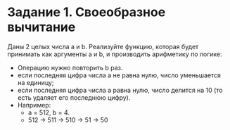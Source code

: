  # Задание 1. Своеобразное вычитание 
 Даны 2 целых числа a и b. Реализуйте функцию, которая будет принимать как аргументы a и b, и производить арифметику по логике: 
   - Операцию нужно повторить b раз. 
   - если последняя цифра числа a не равна нулю, число уменьшается на единицу; 
   - если последняя цифра числа a равна нулю, число делится на 10 (то есть удаляет его последнюю цифру). 
   - Например:  
     - a = 512, b = 4. 
     - 512 -> 511 -> 510 -> 51 -> 50
